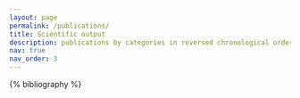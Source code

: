 ```yaml
---
layout: page
permalink: /publications/
title: Scientific output
description: publications by categories in reversed chronological order. generated by jekyll-scholar.
nav: true
nav_order: 3
---
```


<!-- _pages/publications.md -->

<!-- Bibsearch Feature : a search bar 
{% include bib_search.liquid %} -->

<div class="publications">

{% bibliography %}

</div>
